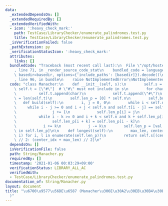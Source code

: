 ```yaml
---
data:
  _extendedDependsOn: []
  _extendedRequiredBy: []
  _extendedVerifiedWith:
  - icon: ':heavy_check_mark:'
    path: TestCase/LibraryChecker/enumerate_palindromes.test.py
    title: TestCase/LibraryChecker/enumerate_palindromes.test.py
  _isVerificationFailed: false
  _pathExtension: py
  _verificationStatusIcon: ':heavy_check_mark:'
  attributes:
    links: []
  bundledCode: "Traceback (most recent call last):\n  File \"/opt/hostedtoolcache/Python/3.9.4/x64/lib/python3.9/site-packages/onlinejudge_verify/documentation/build.py\"\
    , line 71, in _render_source_code_stat\n    bundled_code = language.bundle(stat.path,\
    \ basedir=basedir, options={'include_paths': [basedir]}).decode()\n  File \"/opt/hostedtoolcache/Python/3.9.4/x64/lib/python3.9/site-packages/onlinejudge_verify/languages/python.py\"\
    , line 96, in bundle\n    raise NotImplementedError\nNotImplementedError\n"
  code: "class Manacher:\n    def __init__(self, s):\n        self.s = s\n       \
    \ self.t = [\"#\"]  # \"#\" must not include in s\n        for char in s:\n  \
    \          self.t.append(char)\n            self.t.append(\"#\")\n        self.n\
    \ = len(self.t)\n        self.len_p = [0] * self.n\n        self.build()\n\n \
    \   def build(self):\n        i, j = 0, 0\n        while i < self.n:\n       \
    \     while i - j >= 0 and i + j < self.n and self.t[i - j] == self.t[i + j]:\n\
    \                j += 1\n            self.len_p[i] = j\n            k = 1\n  \
    \          while i - k >= 0 and i + k < self.n and k + self.len_p[i - k] < j:\n\
    \                self.len_p[i + k] = self.len_p[i - k]\n                k += 1\n\
    \            i += k\n            j -= k\n        self.len_p = [val - 1 for val\
    \ in self.len_p]\n\n    def longest(self):\n        max_len, center_idx = max((l,\
    \ i) for i, l in enumerate(self.len_p))\n        return self.s[(center_idx - max_len)\
    \ // 2: (center_idx + max_len) // 2]\n"
  dependsOn: []
  isVerificationFile: false
  path: String/Manacher.py
  requiredBy: []
  timestamp: '2021-01-06 00:03:29+09:00'
  verificationStatus: LIBRARY_ALL_AC
  verifiedWith:
  - TestCase/LibraryChecker/enumerate_palindromes.test.py
documentation_of: String/Manacher.py
layout: document
title: "\u6700\u9577\u56DE\u6587 (Manacher\u306E\u30A2\u30EB\u30B4\u30EA\u30BA\u30E0\
  )"
---
```

